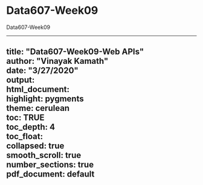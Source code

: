 # Data607-Week09
Data607-Week09

---
title: "Data607-Week09-Web APIs"  
author: "Vinayak Kamath"  
date: "3/27/2020"  
output:  
  html_document:  
    highlight: pygments  
    theme: cerulean  
    toc: TRUE  
    toc_depth: 4      
    toc_float:   
      collapsed: true  
      smooth_scroll: true  
      number_sections: true      
  pdf_document: default  
--- 

